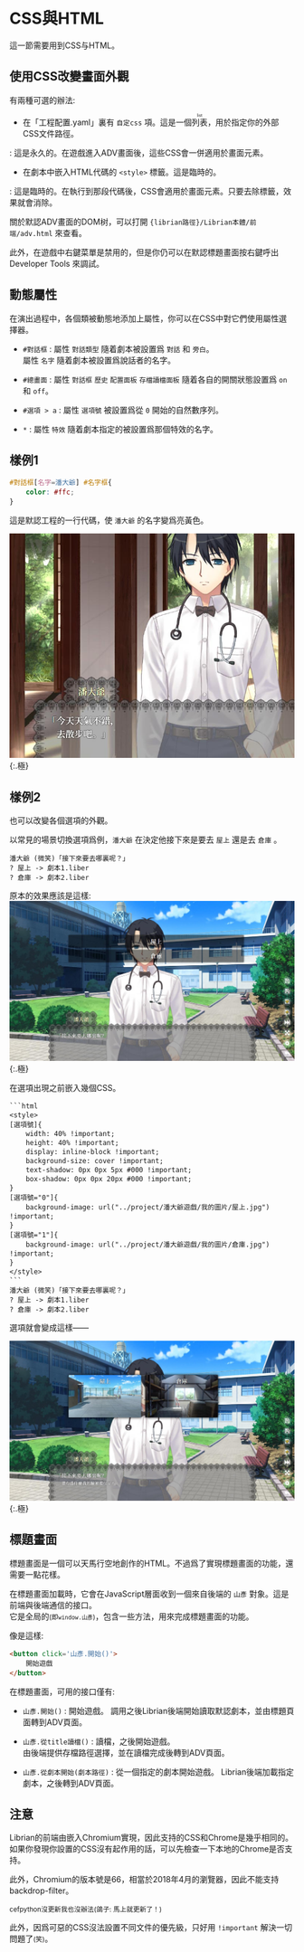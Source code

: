 # CSS與HTML

這一節需要用到CSS与HTML。


## 使用CSS改變畫面外觀

有兩種可選的辦法: 

+ 在「工程配置.yaml」裏有 `自定css` 項。這是一個<ruby>列表<rt>list</rt></ruby>，用於指定你的外部CSS文件路徑。

:   這是永久的。在遊戲進入ADV畫面後，這些CSS會一併適用於畫面元素。

+ 在劇本中嵌入HTML代碼的 `<style>` 標籤。這是臨時的。

:   這是臨時的。在執行到那段代碼後，CSS會適用於畫面元素。只要去除標籤，效果就會消除。

關於默認ADV畫面的DOM树，可以打開 `{librian路徑}/Librian本體/前端/adv.html` 來查看。

此外，在遊戲中右鍵菜單是禁用的，但是你仍可以在默認標題畫面按右鍵呼出 Developer Tools 來調試。


## 動態屬性

在演出過程中，各個類被動態地添加上屬性，你可以在CSS中對它們使用屬性選擇器。

+ `#對話框`
:   屬性 `對話類型` 隨着劇本被設置爲 `對話` 和 `旁白`。  
    屬性 `名字` 隨着劇本被設置爲說話者的名字。

+ `#總畫面`
:   屬性 `對話框` `歷史` `配置面板` `存檔讀檔面板` 隨着各自的開關狀態設置爲 `on` 和 `off`。

+ `#選項 > a`
:   屬性 `選項號` 被設置爲從 `0` 開始的自然數序列。

+ `*`
:   屬性 `特效` 隨着劇本指定的被設置爲那個特效的名字。

## 樣例1

```css
#對話框[名字=潘大爺] #名字框{ 
    color: #ffc;
}
```

這是默認工程的一行代碼，使 `潘大爺` 的名字變爲亮黃色。

![名字.jpg](名字.jpg){:.極}

## 樣例2

也可以改變各個選項的外觀。

以常見的場景切換選項爲例，`潘大爺` 在決定他接下來是要去 `屋上` 還是去 `倉庫` 。

```liber
潘大爺 (微笑)「接下來要去哪裏呢？」
? 屋上 -> 劇本1.liber
? 倉庫 -> 劇本2.liber
```

原本的效果應該是這樣:   
![選項1.jpg](選項1.jpg){:.極}

在選項出現之前嵌入幾個CSS。

    ```html
    <style>
    [選項號]{
        width: 40% !important;
        height: 40% !important;
        display: inline-block !important;
        background-size: cover !important;
        text-shadow: 0px 0px 5px #000 !important;
        box-shadow: 0px 0px 20px #000 !important;
    }
    [選項號="0"]{
        background-image: url("../project/潘大爺遊戲/我的圖片/屋上.jpg") !important;
    }
    [選項號="1"]{
        background-image: url("../project/潘大爺遊戲/我的圖片/倉庫.jpg") !important;
    }
    </style>
    ```
    潘大爺 (微笑)「接下來要去哪裏呢？」
    ? 屋上 -> 劇本1.liber
    ? 倉庫 -> 劇本2.liber

選項就會變成這樣——

![選項2.jpg](選項2.jpg){:.極}

## 標題畫面

標題畫面是一個可以天馬行空地創作的HTML。不過爲了實現標題畫面的功能，還需要一點花樣。    

在標題畫面加載時，它會在JavaScript層面收到一個來自後端的 `山彥` 對象。這是前端與後端通信的接口。   
它是全局的<small>(即`window.山彥`)</small>，包含一些方法，用來完成標題畫面的功能。   

像是這樣:
```html
<button click='山彥.開始()'>
    開始遊戲
</button>
```

在標題畫面，可用的接口僅有: 
    
+ `山彥.開始()`
:   開始遊戲。
    調用之後Librian後端開始讀取默認劇本，並由標題頁面轉到ADV頁面。

+ `山彥.從title讀檔()`
:   讀檔，之後開始遊戲。  
    由後端提供存檔路徑選擇，並在讀檔完成後轉到ADV頁面。
  
+ `山彥.從劇本開始(劇本路徑)`
:   從一個指定的劇本開始遊戲。
    Librian後端加載指定劇本，之後轉到ADV頁面。

## 注意
    
Librian的前端由嵌入Chromium實現，因此支持的CSS和Chrome是幾乎相同的。  
如果你發現你設置的CSS沒有起作用的話，可以先檢查一下本地的Chrome是否支持。
    
此外，Chromium的版本號是66，相當於2018年4月的瀏覽器，因此不能支持backdrop-filter。

<small>cefpython沒更新我也沒辦法(鴿子: 馬上就更新了！)</small>

此外，因爲可惡的CSS沒法設置不同文件的優先級，只好用 `!important` 解決一切問題了<small>(笑)</small>。
